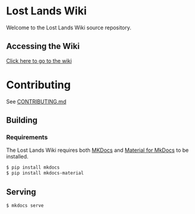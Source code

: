 # Lost Lands Wiki
Welcome to the Lost Lands Wiki source repository.

## Accessing the Wiki
[Click here to go to the wiki](https://wiki.lostlands.org)

# Contributing
See [CONTRIBUTING.md](https://github.com/lost-lands/wiki/blob/master/CONTRIBUTING.md)

## Building

### Requirements
The Lost Lands Wiki requires both [MKDocs](https://www.mkdocs.org) and [Material for MkDocs](https://squidfunk.github.io/mkdocs-material) to be installed.

```sh
$ pip install mkdocs
$ pip install mkdocs-material
```

## Serving
```sh
$ mkdocs serve
```

